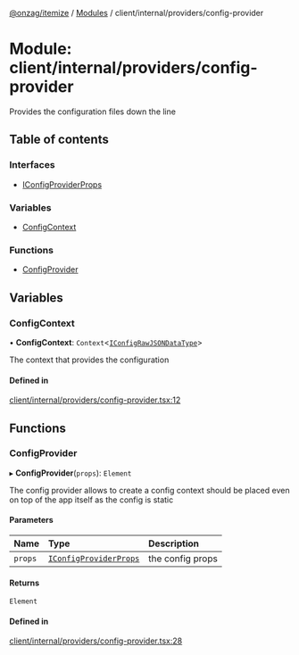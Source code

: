 [@onzag/itemize](../README.md) / [Modules](../modules.md) / client/internal/providers/config-provider

# Module: client/internal/providers/config-provider

Provides the configuration files down the line

## Table of contents

### Interfaces

- [IConfigProviderProps](../interfaces/client_internal_providers_config_provider.IConfigProviderProps.md)

### Variables

- [ConfigContext](client_internal_providers_config_provider.md#configcontext)

### Functions

- [ConfigProvider](client_internal_providers_config_provider.md#configprovider)

## Variables

### ConfigContext

• **ConfigContext**: `Context`<[`IConfigRawJSONDataType`](../interfaces/config.IConfigRawJSONDataType.md)\>

The context that provides the configuration

#### Defined in

[client/internal/providers/config-provider.tsx:12](https://github.com/onzag/itemize/blob/a24376ed/client/internal/providers/config-provider.tsx#L12)

## Functions

### ConfigProvider

▸ **ConfigProvider**(`props`): `Element`

The config provider allows to create a config context
should be placed even on top of the app itself
as the config is static

#### Parameters

| Name | Type | Description |
| :------ | :------ | :------ |
| `props` | [`IConfigProviderProps`](../interfaces/client_internal_providers_config_provider.IConfigProviderProps.md) | the config props |

#### Returns

`Element`

#### Defined in

[client/internal/providers/config-provider.tsx:28](https://github.com/onzag/itemize/blob/a24376ed/client/internal/providers/config-provider.tsx#L28)
